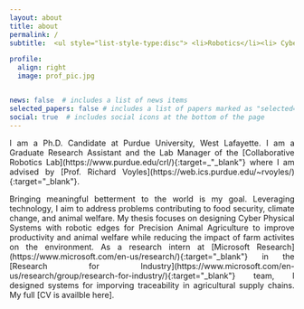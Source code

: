 ```yaml
---
layout: about
title: about
permalink: /
subtitle:  <ul style="list-style-type:disc"> <li>Robotics</li><li> Cyber Physical Systems</li><li> Artificial Intelligence </li></ul>

profile:
  align: right
  image: prof_pic.jpg


news: false  # includes a list of news items
selected_papers: false # includes a list of papers marked as "selected={true}"
social: true  # includes social icons at the bottom of the page
---
```

<p style="text-align:justify">
I am a Ph.D. Candidate at Purdue University, West Lafayette. I am a Graduate Research Assistant and the Lab Manager of the [Collaborative Robotics Lab](https://www.purdue.edu/crl/){:target=_"_blank"} where I am advised by [Prof. Richard Voyles](https://web.ics.purdue.edu/~rvoyles/){:target="_blank"}.</p>

  
<p style="text-align:justify"> 
Bringing meaningful betterment to the world is my goal. Leveraging technology, I aim to address problems contributing to food security, climate change, and animal welfare. My thesis focuses on designing Cyber Physical Systems with robotic edges for Precision Animal Agriculture to improve productivity and animal welfare while reducing the impact of farm activites on the environment. As a research intern at [Microsoft Research](https://www.microsoft.com/en-us/research/){:target="_blank"} in the [Research for Industry](https://www.microsoft.com/en-us/research/group/research-for-industry/){:target="_blank"} team, I designed systems for imporving traceability in agricultural supply chains. My full [CV is availble here]. </p>


